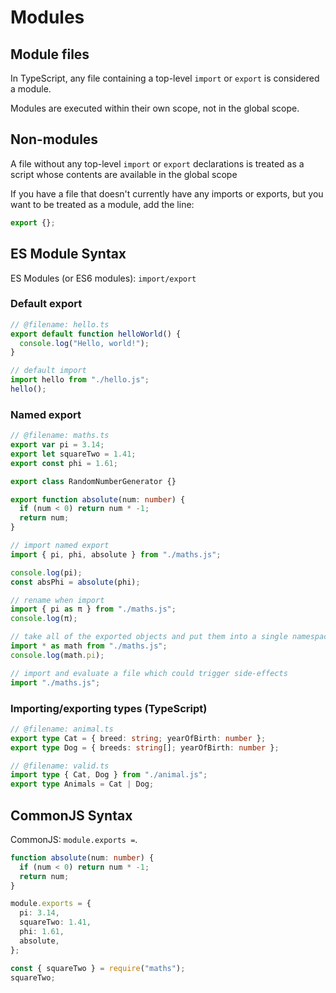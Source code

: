 # Modules

## Module files

In TypeScript, any file containing a top-level `import` or `export` is considered a module.

Modules are executed within their own scope, not in the global scope. 


## Non-modules

A file without any top-level `import` or `export` declarations is treated as a script whose contents are available in the global scope 

If you have a file that doesn't currently have any imports or exports, but you want to be treated as a module, add the line:

```ts
export {};
```


## ES Module Syntax

ES Modules (or ES6 modules): `import/export`

### Default export

```ts
// @filename: hello.ts
export default function helloWorld() {
  console.log("Hello, world!");
}

// default import
import hello from "./hello.js";
hello();
```

### Named export

```ts
// @filename: maths.ts
export var pi = 3.14;
export let squareTwo = 1.41;
export const phi = 1.61;

export class RandomNumberGenerator {}

export function absolute(num: number) {
  if (num < 0) return num * -1;
  return num;
}

// import named export
import { pi, phi, absolute } from "./maths.js";

console.log(pi);
const absPhi = absolute(phi);

// rename when import
import { pi as π } from "./maths.js";
console.log(π);

// take all of the exported objects and put them into a single namespace using `* as name`
import * as math from "./maths.js";
console.log(math.pi);

// import and evaluate a file which could trigger side-effects
import "./maths.js";
```

### Importing/exporting types (TypeScript)

```ts
// @filename: animal.ts
export type Cat = { breed: string; yearOfBirth: number };
export type Dog = { breeds: string[]; yearOfBirth: number };

// @filename: valid.ts
import type { Cat, Dog } from "./animal.js";
export type Animals = Cat | Dog;
```


## CommonJS Syntax

CommonJS: `module.exports =`.

```ts
function absolute(num: number) {
  if (num < 0) return num * -1;
  return num;
}

module.exports = {
  pi: 3.14,
  squareTwo: 1.41,
  phi: 1.61,
  absolute,
};

const { squareTwo } = require("maths");
squareTwo;
```
